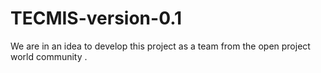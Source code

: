 # TECMIS-version-0.1
 We are in an idea to develop this project as a team from the open project world community .
